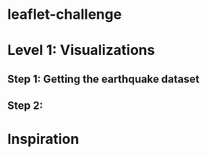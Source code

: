 # leaflet-challenge
# 
# Level 1: Visualizations

## Step 1: Getting the earthquake dataset
## Step 2: 


# Inspiration

